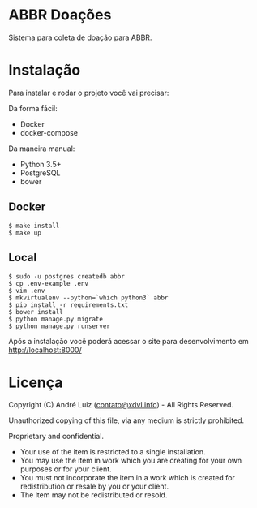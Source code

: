 # ABBR Doações

Sistema para coleta de doação para ABBR.

# Instalação

Para instalar e rodar o projeto você vai precisar:

Da forma fácil:

* Docker
* docker-compose

Da maneira manual:

* Python 3.5+
* PostgreSQL
* bower

## Docker

    $ make install
    $ make up
    
## Local

    $ sudo -u postgres createdb abbr
    $ cp .env-example .env
    $ vim .env
    $ mkvirtualenv --python=`which python3` abbr
    $ pip install -r requirements.txt
    $ bower install
    $ python manage.py migrate
    $ python manage.py runserver
    
Após a instalação você poderá acessar o site para desenvolvimento em [http://localhost:8000/]()

# Licença

Copyright (C) André Luiz (contato@xdvl.info) - All Rights Reserved.

Unauthorized copying of this file, via any medium is strictly prohibited.

Proprietary and confidential.

* Your use of the item is restricted to a single installation.
* You may use the item in work which you are creating for your own purposes or for your client.
* You must not incorporate the item in a work which is created for redistribution or resale by you or your client.
* The item may not be redistributed or resold.
